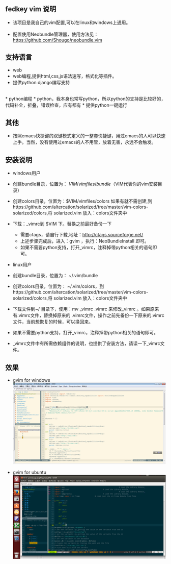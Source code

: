 ## fedkey vim 说明

* 该项目是我自己的vim配置,可以在linux和windows上通用。<br><br>
* 配置使用Neobundle管理器，使用方法见：https://github.com/Shougo/neobundle.vim<br>


## 支持语言
* web
 * web编程,提供html,css,js语法速写，格式化等插件。
 * 提供python django编写支持
 <br>
* python编程
 * python，我本身也常写python，所以python的支持是比较好的，代码补全，折叠，错误检查，应有都有
 * 提供python一键运行

## 其他
* 按照emacs快捷键的双键模式定义的一整套快捷键，用过emacs的人可以快速上手。当然，没有使用过emacs的人不用管，放着无害，永远不会触发。

## 安装说明

* windows用户
 * 创建bundle目录，位置为： $VIM/vimfiles/bundle    （$VIM代表你的vim安装目录）<br>
 * 创建colors目录，位置为：$VIM/vimfiles/colors     如果有就不需创建,到https://github.com/altercation/solarized/tree/master/vim-colors-solarized/colors,将
 solarized.vim 放入：colors文件夹中 
* 下载：_vimrc到  $VIM 下。替换之前最好备份一下<br>
  * 需要ctags，请自行下载,地址：http://ctags.sourceforge.net/  
  * 上述步骤完成后，进入：gvim ，执行：NeoBundleInstall 即可。
  * 如果不需要python支持，打开_vimrc，注释掉带python相关的语句即可。


* linux用户 
 * 创建bundle目录，位置为： ~/.vim/bundle<br>
 * 创建colors目录，位置为： ~/.vim/colors，到https://github.com/altercation/solarized/tree/master/vim-colors-solarized/colors,将
 solarized.vim 放入：colors文件夹中 
 * 下载文件到~/ 目录下，使用：mv _vimrc .vimrc 来修改_vimrc 。如果原来有.vimrc文件，替换掉原来的 .vimrc文件，操作之前先备份一下原来的.vimrc文件，当前想恢复的时候，可以换回来。<br>
 * 如果不需要python支持，打开_vimrc，注释掉带python相关的语句即可。
 * _vimrc文件中有所需依赖组件的说明，也提供了安装方法，请读一下_vimrc文件。
 
## 效果
* gvim for windows
![image](https://github.com/fedkey/vim/blob/master/images/vim-scr.png)

* gvim for ubuntu
![image](https://github.com/fedkey/vim/blob/master/images/linux_gvim.png)
 
